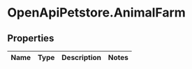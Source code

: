 # OpenApiPetstore.AnimalFarm

## Properties
Name | Type | Description | Notes
------------ | ------------- | ------------- | -------------


